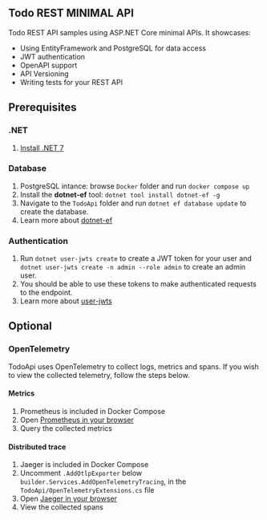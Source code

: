 ## Todo REST MINIMAL API

Todo REST API samples using ASP.NET Core minimal APIs. It showcases:
- Using EntityFramework and PostgreSQL for data access
- JWT authentication
- OpenAPI support
- API Versioning
- Writing tests for your REST API

## Prerequisites

### .NET
1. [Install .NET 7](https://dotnet.microsoft.com/en-us/download)

### Database

1. PostgreSQL intance: browse `Docker` folder and run `docker compose up`
1. Install the **dotnet-ef** tool: `dotnet tool install dotnet-ef -g`
1. Navigate to the `TodoApi` folder and run `dotnet ef database update` to create the database.
1. Learn more about [dotnet-ef](https://learn.microsoft.com/en-us/ef/core/cli/dotnet)

### Authentication
1. Run `dotnet user-jwts create` to create a JWT token for your user and `dotnet user-jwts create -n admin --role admin` to create an admin user.
1. You should be able to use these tokens to make authenticated requests to the endpoint.
1. Learn more about [user-jwts](https://learn.microsoft.com/en-us/aspnet/core/fundamentals/minimal-apis/security?view=aspnetcore-7.0#using-dotnet-user-jwts-to-improve-development-time-testing)


## Optional

### OpenTelemetry
TodoApi uses OpenTelemetry to collect logs, metrics and spans.
If you wish to view the collected telemetry, follow the steps below.

#### Metrics
1. Prometheus is included in Docker Compose
1. Open [Prometheus in your browser](http://localhost:9090/)
1. Query the collected metrics

#### Distributed trace

1. Jaeger is included in Docker Compose
1. Uncomment `.AddOtlpExporter` below `builder.Services.AddOpenTelemetryTracing`, in the `TodoApi/OpenTelemetryExtensions.cs` file
1. Open [Jaeger in your browser](http://localhost:16686/)
1. View the collected spans

